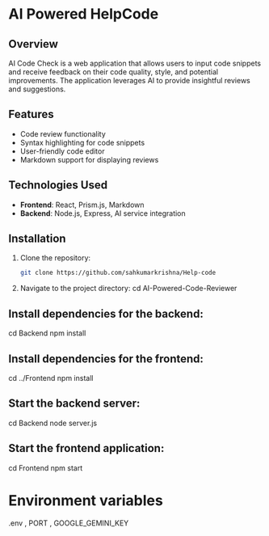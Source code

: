 ﻿
# AI Powered HelpCode

## Overview

AI Code Check is a web application that allows users to input code snippets and receive feedback on their code quality, style, and potential improvements. The application leverages AI to provide insightful reviews and suggestions.

## Features

- Code review functionality
- Syntax highlighting for code snippets
- User-friendly code editor
- Markdown support for displaying reviews

## Technologies Used

- **Frontend**: React, Prism.js, Markdown
- **Backend**: Node.js, Express, AI service integration


## Installation

1. Clone the repository:

   ```bash
   git clone https://github.com/sahkumarkrishna/Help-code
2. Navigate to the project directory: 
   cd AI-Powered-Code-Reviewer
 ## Install dependencies for the backend:   
   cd Backend
   npm install
## Install dependencies for the frontend:
   cd ../Frontend
   npm install
## Start the backend server:
   cd Backend
   node server.js 
## Start the frontend application:
   cd Frontend
   npm start
# Environment variables
.env ,
PORT , 
 GOOGLE_GEMINI_KEY
 

   
